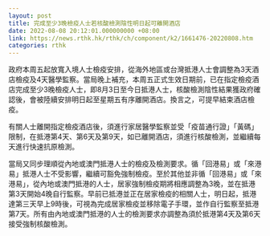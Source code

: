 ```yaml
---
layout: post
title: 完成至少3晚檢疫人士若核酸檢測陰性明日起可離開酒店
date: 2022-08-08 20:12:01.000000000 +08:00
link: https://news.rthk.hk/rthk/ch/component/k2/1661476-20220808.htm
categories: rthk
---
```


政府本周五起放寬入境人士檢疫安排，從海外地區或台灣抵港人士會調整為3天酒店檢疫及4天醫學監察。當局晚上補充，本周五正式生效日期前，已在指定檢疫酒店完成至少3晚檢疫人士，即8月3日至今日抵港人士，核酸檢測陰性結果獲政府確認後，會被陸續安排明日起至星期五有序離開酒店。換言之，可提早結束酒店檢疫。

有關人士離開指定檢疫酒店後，須進行家居醫學監察並受「疫苗通行證」「黃碼」限制，在抵港第4天、第6天及第9天，如已離開酒店，須進行核酸檢測，並繼續每天進行快速抗原檢測。

當局又同步理順從內地或澳門抵港人士的檢疫及檢測要求。循「回港易」或「來港易」抵港人士不受影響，繼續可豁免強制檢疫。至於其他並非循「回港易」或「來港易」，從內地或澳門抵港的人士，居家強制檢疫期將相應調整為3晚，並在抵港第3天開始4晚自行監察。早前已抵港並正在居家檢疫的相關人士，明日起，抵港達第三天早上9時後，可視為完成居家檢疫並移除電子手環，並作自行監察至抵港第7天。所有由內地或澳門抵港的人士的檢測要求亦調整為須於抵港第4天及第6天接受強制核酸檢測。
